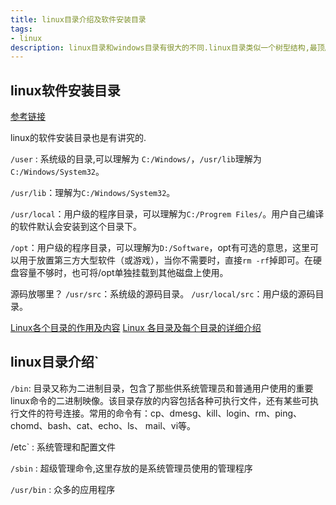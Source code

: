 ```yaml
---
title: linux目录介绍及软件安装目录
tags:
- linux
description: linux目录和windows目录有很大的不同.linux目录类似一个树型结构,最顶层是跟目录
---
```


## linux软件安装目录

[参考链接](https://blog.csdn.net/aqxin/article/details/48324377)

linux的软件安装目录也是有讲究的.

`/user` : 系统级的目录,可以理解为 `C:/Windows/`，`/usr/lib`理解为`C:/Windows/System32`。

`/usr/lib`：理解为`C:/Windows/System32`。

`/usr/local`：用户级的程序目录，可以理解为`C:/Progrem Files/`。用户自己编译的软件默认会安装到这个目录下。

`/opt`：用户级的程序目录，可以理解为`D:/Software`，opt有可选的意思，这里可以用于放置第三方大型软件（或游戏），当你不需要时，直接`rm -rf`掉即可。在硬盘容量不够时，也可将/opt单独挂载到其他磁盘上使用。

源码放哪里？
`/usr/src`：系统级的源码目录。
`/usr/local/src`：用户级的源码目录。

[Linux各个目录的作用及内容](http://www.linuxidc.com/Linux/2015-04/116032.htm)
[Linux 各目录及每个目录的详细介绍](http://www.linuxidc.com/Linux/2013-01/77368.htm)

## linux目录介绍`

`/bin`: 目录又称为二进制目录，包含了那些供系统管理员和普通用户使用的重要linux命令的二进制映像。该目录存放的内容包括各种可执行文件，还有某些可执行文件的符号连接。常用的命令有：cp、dmesg、kill、login、rm、ping、chomd、bash、cat、echo、ls、 mail、vi等。

/etc` : 系统管理和配置文件

`/sbin` : 超级管理命令,这里存放的是系统管理员使用的管理程序

`/usr/bin` : 众多的应用程序